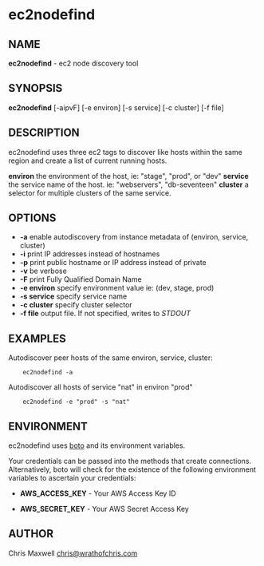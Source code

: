 # ec2nodefind

## NAME
**ec2nodefind** - ec2 node discovery tool

## SYNOPSIS
**ec2nodefind** [-aipvF] [-e environ] [-s service] [-c cluster] [-f file]

## DESCRIPTION
ec2nodefind uses three ec2 tags to discover like hosts within the same region and create
a list of current running hosts.

**environ** the environment of the host, ie: "stage", "prod", or "dev"
**service** the service name of the host.  ie: "webservers", "db-seventeen"
**cluster** a selector for multiple clusters of the same service.

## OPTIONS
* **-a** enable autodiscovery from instance metadata of (environ, service, cluster)
* **-i** print IP addresses instead of hostnames
* **-p** print public hostname or IP address instead of private
* **-v** be verbose
* **-F** print Fully Qualified Domain Name
* **-e environ** specify environment value ie: (dev, stage, prod)
* **-s service** specify service name
* **-c cluster** specify cluster selector
* **-f file** output file.  If not specified, writes to _STDOUT_

## EXAMPLES

Autodiscover peer hosts of the same environ, service, cluster:

```
    ec2nodefind -a
```

Autodiscover all hosts of service "nat" in environ "prod"

```
    ec2nodefind -e "prod" -s "nat"
```

## ENVIRONMENT
ec2nodefind uses [boto](https://github.com/boto/boto) and its environment variables.

Your credentials can be passed into the methods that create connections.
Alternatively, boto will check for the existence of the following environment
variables to ascertain your credentials:

* **AWS_ACCESS_KEY** - Your AWS Access Key ID

* **AWS_SECRET_KEY** - Your AWS Secret Access Key

## AUTHOR
Chris Maxwell <chris@wrathofchris.com>
